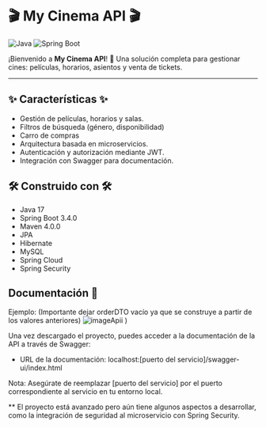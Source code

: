 # 🎬 My Cinema API 🎬

![Java](https://img.shields.io/badge/Java-17-blue)
![Spring Boot](https://img.shields.io/badge/Spring%20Boot-3.4-blue)



¡Bienvenido a **My Cinema API**! 🎥 Una solución completa para gestionar cines: películas, horarios, asientos y venta de tickets.

---

## ✨ Características ✨
- Gestión de películas, horarios y salas.
- Filtros de búsqueda (género, disponibilidad)
- Carro de compras
- Arquitectura basada en microservicios.
- Autenticación y autorización mediante JWT.
- Integración con Swagger para documentación.



## 🛠️ Construido con 🛠️

- Java 17
- Spring Boot 3.4.0
- Maven 4.0.0
- JPA
- Hibernate
- MySQL
- Spring Cloud
- Spring Security


## Documentación 📜
Ejemplo: (Importante dejar orderDTO vacío ya que se construye a partir de los valores anteriores) ![imageApii](https://github.com/user-attachments/assets/4c4ea215-f4bb-414c-a68b-b36f9aa38c0d)
)


Una vez descargado el proyecto, puedes acceder a la documentación de la API a través de Swagger:
- URL de la documentación: localhost:[puerto del servicio]/swagger-ui/index.html

Nota: Asegúrate de reemplazar [puerto del servicio] por el puerto correspondiente al servicio en tu entorno local.


** El proyecto está avanzado pero aún tiene algunos aspectos a desarrollar, como la integración de seguridad al microservicio con Spring Security.
